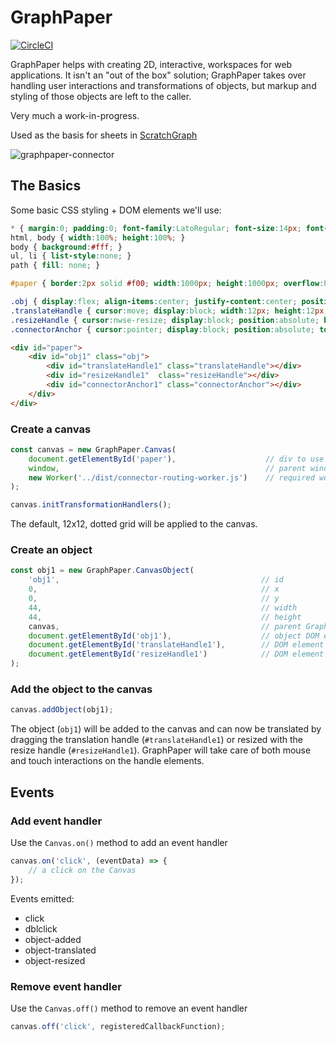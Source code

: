 # GraphPaper

[![CircleCI](https://circleci.com/gh/aautar/graphpaper.svg?style=svg)](https://circleci.com/gh/aautar/graphpaper)

GraphPaper helps with creating 2D, interactive, workspaces for web applications. It isn't an "out of the box" solution; GraphPaper takes over handling user interactions and transformations of objects, but markup and styling of those objects are left to the caller.

Very much a work-in-progress.

Used as the basis for sheets in [ScratchGraph](https://scratchgraph.com)

![graphpaper-connector](https://user-images.githubusercontent.com/12861733/33002147-358957a8-cd80-11e7-89ae-1b211c0eb2db.png)

## The Basics

Some basic CSS styling + DOM elements we'll use:

```css
* { margin:0; padding:0; font-family:LatoRegular; font-size:14px; font-weight:normal; }
html, body { width:100%; height:100%; }
body { background:#fff; }
ul, li { list-style:none; }
path { fill: none; }

#paper { border:2px solid #f00; width:1000px; height:1000px; overflow:hidden; position:relative; transform-origin:0 0; transition:transform 0.55s ease-in-out; }

.obj { display:flex; align-items:center; justify-content:center; position:absolute; width:44px; height:44px; background:#fff; border:1px solid #0094ff; border-radius:4px; }
.translateHandle { cursor:move; display:block; width:12px; height:12px; background:#0094ff; border-radius:12px; }
.resizeHandle { cursor:nwse-resize; display:block; position:absolute; bottom:3px; right:3px; width:12px; height:12px; background:url(resize-handle.svg) 0 0 no-repeat; } 
.connectorAnchor { cursor:pointer; display:block; position:absolute; top:0px; right:-18px; width:12px; height:12px; background:#fff; border:2px solid rgb(0, 109, 201); border-radius:4px; }
```

```html
<div id="paper">
    <div id="obj1" class="obj">
        <div id="translateHandle1" class="translateHandle"></div>
        <div id="resizeHandle1"  class="resizeHandle"></div>
        <div id="connectorAnchor1" class="connectorAnchor"></div>
    </div>
</div>
```

### Create a canvas

```javascript
const canvas = new GraphPaper.Canvas(
    document.getElementById('paper'),                    // div to use
    window,                                              // parent window 
    new Worker('../dist/connector-routing-worker.js')    // required worker for connector routing
);

canvas.initTransformationHandlers();
```

The default, 12x12, dotted grid will be applied to the canvas.

###  Create an object

```javascript
const obj1 = new GraphPaper.CanvasObject(
    'obj1',                                             // id
    0,                                                  // x        
    0,                                                  // y
    44,                                                 // width
    44,                                                 // height
    canvas,                                             // parent GraphPaper.Canvas
    document.getElementById('obj1'),                    // object DOM element
    document.getElementById('translateHandle1'),        // DOM element for the object's translation handle
    document.getElementById('resizeHandle1')            // DOM element for the object's resize handle
);
```

### Add the object to the canvas

```javascript
canvas.addObject(obj1);
```

 The object (`obj1`) will be added to the canvas and can now be translated by dragging the translation handle (`#translateHandle1`) or resized with the resize handle (`#resizeHandle1`). GraphPaper will take care of both mouse and touch interactions on the handle elements.

## Events

### Add event handler

Use the `Canvas.on()` method to add an event handler

```javascript
canvas.on('click', (eventData) => {
    // a click on the Canvas
});
```

Events emitted:

- click
- dblclick
- object-added
- object-translated
- object-resized


### Remove event handler

Use the `Canvas.off()` method to remove an event handler

```javascript
canvas.off('click', registeredCallbackFunction);
```

